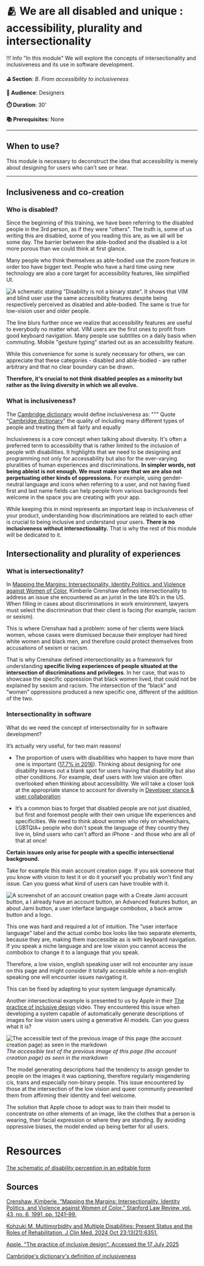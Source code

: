 # 🫂 We are all disabled and unique : accessibility, plurality and intersectionality

!!! Info "In this module"
    We will explore the concepts of intersectionality and inclusiveness and its use in software development.

**⛳️ Section**: *B. From accessibility to inclusiveness*

**👥 Audience**: Designers

**⏱️ ️Duration**: 30'

**📚 Prerequisites**: None

---

## When to use?

This module is necessary to deconstruct the idea that accessibility is merely about designing for users who can't see or hear.

---

## Inclusiveness and co-creation
### Who is disabled?

Since the beginning of this training, we have been referring to the disabled people in the 3rd person, as if they were "others". The truth is, some of us writing this are disabled, some of you reading this are, as we all will be some day. The barrier between the able-bodied and the disabled is a lot more porous than we could think at first glance.

Many people who think themselves as able-bodied use the zoom feature in order too have bigger text. People who have a hard time using new technology are also a core target for accessibility features, like simplified UI.

![A schematic stating "Disability is not a binary state". It shows that VIM and blind user use the same accessibility features despite being respectively perceived as disabled and able-bodied. The same is true for low-vision user and older people.](resources/b-how-to-start-incroporating-accessibility/accessibilityScale.png)

The line blurs further once we realize that accessibility features are useful to everybody no matter what. VIM users are the first ones to profit from good keyboard navigation. Many people use subtitles on a daily basis when commuting. Mobile "gesture typing" started out as an accessibility feature.

While this convenience for some is surely necessary for others, we can appreciate that these categories - disabled and able-bodied - are rather arbitrary and that no clear boundary can be drawn.

**Therefore, it's crucial to not think disabled peoples as a minority but rather as the living diversity in which we all evolve.**

### What is inclusiveness?

The [Cambridge dictionary](https://dictionary.cambridge.org/dictionary/english/inclusiveness) would define inclusiveness as:
""" Quote "[Cambridge dictionary](https://dictionary.cambridge.org/dictionary/english/inclusiveness)"
    the quality of including many different types of people and treating them all fairly and equally

Inclusiveness is a core concept when talking about diversity. It's often a preferred term to accessibility that is rather limited to the inclusion of people with disabilities. It highlights that we need to be designing and programming not only for accessability but also for the ever-varying pluralities of human experiences and discriminations. **In simpler words, not being ableist is not enough. We must make sure that we are also not perpetuating other kinds of oppressions.** For example, using gender-neutral language and icons when referring to a user, and not having fixed first and last name fields can help people from various backgrounds feel welcome in the space you are creating with your app.

While keeping this in mind represents an important leap in inclusiveness of your product, understanding how discriminations are related to each other is crucial to being inclusive and understand your users. **There is no inclusiveness without intersectionality.** That is why the rest of this module will be dedicated to it.

## Intersectionality and plurality of experiences

### What is intersectionality?

In [Mapping the Margins: Intersectionality, Identity Politics, and Violence against Women of Color](https://www.jstor.org/stable/1229039), Kimberle Crenshaw defines intersectionality to address an issue she encountered as an jurist in the late 80’s in the US. When filling in cases about discriminations in work environment, lawyers must select the discrimination that their client is facing (for example, racism or sexism).

This is where Crenshaw had a problem: some of her clients were black women, whose cases were dismissed because their employer had hired white women and black men, and therefore could protect themselves from accusations of sexism or racism.

That is why Crenshaw defined intersectionality as a framework for understanding **specific living experiences of people situated at the intersection of discriminations and privileges**. In her case, that was to showcase the specific oppression that black women lived, that could not be explained by sexism and racism. The intersection of the “black” and “women” oppressions produced a new specific one, different of the addition of the two.

### Intersectionality in software

What do we need the concept of intersectionality for in software development?

It’s actually very useful, for two main reasons!

- The proportion of users with disabilities who happen to have more than one is important ([17.7% in 2016](https://pmc.ncbi.nlm.nih.gov/articles/PMC11545900/)). Thinking about designing for one disability leaves out a blank spot for users having that disability but also other conditions. For example, deaf users with low vision are often overlooked when thinking about accessibility. We will take a closer look at the appropriate stance to account for diversity in [Developer stance & user collaboration](B-DSU.md)

- It’s a common bias to forget that disabled people are not just disabled, but first and foremost people with their own unique life experiences and specificities. We need to think about women who rely on wheelchairs, LGBTQIA+ people who don't speak the language of they country they live in, blind users who can't afford an iPhone - and those who are all of that at once!

**Certain issues only arise for people with a specific intersectional background.**

Take for example this main account creation page. If you ask someone that you know with vision to test it or do it yourself you probably won't find any issue. Can you guess what kind of users can have trouble with it.

![A screenshot of an account creation page with a Create Jami account button, a I already have an account button, an Advanced features button, an about Jami button, a user interface language combobox, a back arrow button and a logo.](resources/b-how-to-start-incroporating-accessibility/jamiAccountCreationPage.png)

This one was hard and required a lot of intuition. The "user interface language" label and the actual combo box looks like two separate elements, because they are, making them inaccessible as is with keyboard navigation. If you speak a niche language and are low vision you cannot access the combobox to change it to a language that you speak.

Therefore, a low vision, english speaking user will not encounter any issue on this page and might consider it totally accessible while a non-english speaking one will encounter issues navigating it.

This can be fixed by adapting to your system language dynamically.

Another intersectional example is presented to us by Apple in their [The practice of inclusive design](https://developer.apple.com/videos/play/wwdc2021/10275/) video. They encountered this issue when developing a system capable of automatically generate descriptions of images for low vision users using a generative AI models. Can you guess what it is?

![The accessible text of the previous image of this page (the account creation page) as seen in the markdown](resources/b-how-to-start-incroporating-accessibility/accessibleDescription.png)
*The accessible text of the previous image of this page (the account creation page) as seen in the markdown*

The model generating descriptions had the tendency to assign gender to people on the images it was captioning, therefore regularly misgendering cis, trans and especially non-binary people. This issue encountered by those at the intersection of the low vision and queer community prevented them from affirming their identity and feel welcome.

The solution that Apple chose to adopt was to train their model to concentrate on other elements of an image, like the clothes that a person is wearing, their facial expression or where they are standing. By avoiding oppressive biases, the model ended up being better for all users.

# Resources

[The schematic of disability perception in an editable form](resources/b-how-to-start-incroporating-accessibility/accessibilityScale.excalidraw)

## Sources
[Crenshaw, Kimberle. “Mapping the Margins: Intersectionality, Identity Politics, and Violence against Women of Color.” Stanford Law Review, vol. 43, no. 6, 1991, pp. 1241–99.](https://www.jstor.org/stable/1229039)

[Kohzuki M. Multimorbidity and Multiple Disabilities: Present Status and the Roles of Rehabilitation. J Clin Med. 2024 Oct 23;13(21):6351.](https://pmc.ncbi.nlm.nih.gov/articles/PMC11545900/)

[Apple. "The practice of inclusive design". Accessed the 17 July 2025](https://developer.apple.com/videos/play/wwdc2021/10275/)

[Cambridge's dictionary's definition of inclusiveness](https://dictionary.cambridge.org/dictionary/english/inclusiveness)

